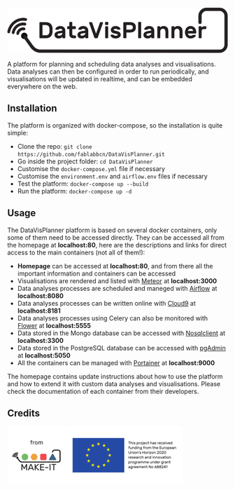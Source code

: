 ![](homepage/img/datavisplanner_logo_100.png)


A platform for planning and scheduling data analyses and visualisations. Data analyses can then be configured in order to run periodically, and visualisations will be updated in realtime, and can be embedded everywhere on the web.

## Installation

The platform is organized with docker-compose, so the installation is quite simple:

- Clone the repo: ``git clone https://github.com/fablabbcn/DataVisPlanner.git``
- Go inside the project folder: ``cd DataVisPlanner``
- Customise the ``docker-compose.yml`` file if necessary
- Customise the ``environment.env`` and ``airflow.env`` files if necessary
- Test the platform: ``docker-compose up --build``
- Run the platform: ``docker-compose up -d``

## Usage

The DataVisPlanner platform is based on several docker containers, only some of them need to be accessed directly. They can be accessed all from the homepage at **localhost:80**, here are the descriptions and links for direct access to the main containers (not all of them!):

- **Homepage** can be accessed at **localhost:80**, and from there all the important information and containers can be accessed
- Visualisations are rendered and listed with [Meteor](https://www.meteor.com/) at **localhost:3000**
- Data analyses processes are scheduled and maneged with [Airflow](https://airflow.incubator.apache.org/) at **localhost:8080**
- Data analyses processes can be written online with [Cloud9](https://c9.io/) at **localhost:8181**
- Data analyses processes using Celery can also be monitored with [Flower](http://flower.readthedocs.io/en/latest/) at **localhost:5555**
- Data stored in the Mongo database can be accessed with [Nosqlclient](https://www.nosqlclient.com/) at **localhost:3300**
- Data stored in the PostgreSQL database can be accessed with [pgAdmin](https://www.pgadmin.org/) at **localhost:5050**
- All the containers can be managed with [Portainer](https://portainer.io/) at **localhost:9000**

The homepage contains update instructions about how to use the platform and how to extend it with custom data analyses and visualisations. Please check the documentation of each container from their developers.

## Credits

[![](homepage/img/from_30.png)](https://ec.europa.eu/digital-agenda/en/news/22-new-caps-projects-horizon-2020)

